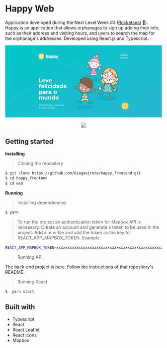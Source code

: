 # Happy Web

Application developed during the Next Level Week #3 ([Rocketseat](https://rocketseat.com.br/) :rocket:). Happy is an application that allows orphanages to sign up adding their info, such as their address and visiting hours, and users to search the map for the orphanage's addresses. Developed using React.js and Typescript.

<p align="center" width="100%">
    <img src="https://github.com/biagavirete/happy_frontend/blob/master/web/src/images/landing.png"> 
</p>

<p align="center" width="100%">
    <img src="https://github.com/biagavirete/happy_frontend/blob/master/web/src/images/happy-web.gif"> 
</p>

## Getting started

**Installing**
>Cloning the repository

```bash
$ git clone https://github.com/biagavirete/happy_frontend.git
$ cd happy_frontend
$ cd web
```

**Running**
> Installing dependencies

```bash
$ yarn
```

> To run the project an authentication token for Mapbox API is necessary. Create an account and generate a token to be used in the project. Add a .env file and add the token as the key for REACT_APP_MAPBOX_TOKEN.
Example:

```bash
REACT_APP_MAPBOX_TOKEN=xxxxxxxxxxxxxxxxxxxxxxxxxxxxxxxxxxxxxxxxxxxxxxxxxxxx
```

> Running API. 

The back-end project is [here](https://github.com/biagavirete/happy_backend). Follow the instructions of that repository's README.

> Running React

```bash
$  yarn start
```

## Built with

* Typescript
* React
* React Leaflet
* React Icons
* Mapbox
